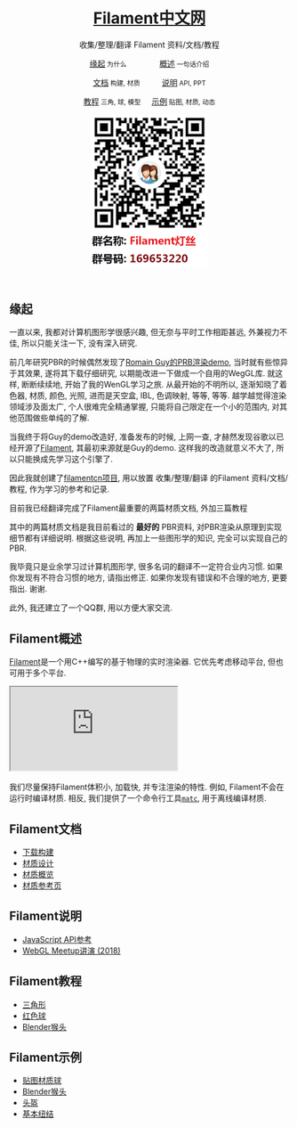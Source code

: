 <body><div class="wrapper">
	<header>
		<h1><a href="https://jerkwin.github.io/filamentcn/">Filament中文网</a></h1>
		<p>收集/整理/翻译 Filament 资料/文档/教程</p>
		<p class="view"><a href="#缘起">缘起</a><small> 为什么</small>&nbsp;&nbsp;&nbsp;&nbsp;&nbsp;&nbsp;&nbsp;&nbsp;&nbsp;&nbsp;&nbsp;&nbsp;&nbsp;&nbsp;
		<a href="#概述">概述</a><small> 一句话介绍</small></p>
		<p class="view"><a href="#文档">文档</a><small> 构建, 材质</small>&nbsp;&nbsp;&nbsp;&nbsp;&nbsp;&nbsp;&nbsp;&nbsp;&nbsp;
		<a href="#说明">说明</a><small> API, PPT</small></p>
		<p class="view"><a href="#教程">教程</a><small> 三角, 球, 模型</small>&nbsp;&nbsp;&nbsp;&nbsp;
		<a href="#示例">示例</a><small> 贴图, 材质, 动态</small></p>
		<p><img src="./jscss/二维码.png" alt=""></p>
	</header>

<h2 id="缘起">缘起</h2>

<p>一直以来, 我都对计算机图形学很感兴趣, 但无奈与平时工作相距甚远, 外兼视力不佳, 所以只能关注一下, 没有深入研究.</p>
<p>前几年研究PBR的时候偶然发现了<a href="http://www.curious-creature.com/2017/08/14/physically-based-rendering-demo/">Romain Guy的PRB渲染demo</a>, 当时就有些惊异于其效果, 遂将其下载仔细研究, 以期能改进一下做成一个自用的WegGL库. 就这样, 断断续续地, 开始了我的WenGL学习之旅. 从最开始的不明所以, 逐渐知晓了着色器, 材质, 颜色, 光照, 进而是天空盒, IBL, 色调映射, 等等, 等等. 越学越觉得渲染领域涉及面太广, 个人很难完全精通掌握, 只能将自己限定在一个小的范围内, 对其他范围做些单纯的了解.</p>
<p>当我终于将Guy的demo改造好, 准备发布的时候, 上网一查, 才赫然发现谷歌以已经开源了<a href="https://github.com/google/filament">Filament</a>, 其最初来源就是Guy的demo. 这样我的改造就意义不大了, 所以只能换成先学习这个引擎了.</p>
<p>因此我就创建了<a href="https://jerkwin.github.io/filamentcn/">filamentcn项目</a>, 用以放置 收集/整理/翻译 的Filament 资料/文档/教程, 作为学习的参考和记录.</p>
<p>目前我已经翻译完成了Filament最重要的两篇材质文档, 外加三篇教程</p>
<p>其中的两篇材质文档是我目前看过的 <strong>最好的</strong> PBR资料, 对PBR渲染从原理到实现细节都有详细说明. 根据这些说明, 再加上一些图形学的知识, 完全可以实现自己的PBR.</p>
<p>我毕竟只是业余学习过计算机图形学, 很多名词的翻译不一定符合业内习惯. 如果你发现有不符合习惯的地方, 请指出修正. 如果你发现有错误和不合理的地方, 更要指出. 谢谢.</p>
<p>此外, 我还建立了一个QQ群, 用以方便大家交流.</p>

<h2 id="概述">Filament概述</h2></p>

<p><a href="https://github.com/google/filament">Filament</a>是一个用C++编写的基于物理的实时渲染器. 它优先考虑移动平台, 但也可用于多个平台.</p>
<p><iframe src="https://google.github.io/filament/webgl/demo_suzanne.html"></iframe></p>
<p>我们尽量保持Filament体积小, 加载快, 并专注渲染的特性. 例如, Filament不会在运行时编译材质. 相反, 我们提供了一个命令行工具<a href="https://github.com/google/filament/tree/master/tools/matc"><code>matc</code></a>, 用于离线编译材质.</p>

<h2 id="文档">Filament文档</h2>

<ul class="incremental">
<li><a href="">下载构建</a></li>
<li><a href="Filament.md.html">材质设计</a> <!--a href="https://google.github.io/filament/Filament.md.html">(原始文档)</a--></li>
<li><a href="Materials.md.html">材质概览</a> <!--a href="https://google.github.io/filament/Materials.md.html">(原始文档)</a--></li>
<li><a href="Material_Properties.pdf">材质参考页</a>
</li>
</ul>

<h2 id="说明">Filament说明</h2>

<ul class="incremental">
<li><a href="https://google.github.io/filament/webgl/reference.html">JavaScript API参考</a></li>
<li><a href="https://prideout.net/slides/filawasm">WebGL Meetup讲演 (2018)</a></li>
</li>
</ul>

<h2 id="教程">Filament教程</h2>
<ul class="incremental">
<li><a href="T1_triangle.md.html">三角形</a></li>
<li><a href="https://google.github.io/filament/webgl/tutorial_redball.html">红色球</a></li>
<li><a href="https://google.github.io/filament/webgl/tutorial_suzanne.html">Blender猴头</a></li>
</ul>

<h2 id="示例">Filament示例</h2>
<ul class="incremental">
<li><a href="https://google.github.io/filament/webgl/parquet.html">贴图材质球</a></li>
<li><a href="https://google.github.io/filament/webgl/suzanne.html">Blender猴头</a></li>
<li><a href="https://google.github.io/filament/webgl/helmet.html">头盔</a></li>
<li><a href="https://prideout.net/knotess/">基本纽结</a></li>
</ul>

</div></body>